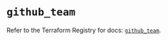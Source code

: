 # `github_team`

Refer to the Terraform Registry for docs: [`github_team`](https://registry.terraform.io/providers/integrations/github/6.2.1/docs/resources/team).
